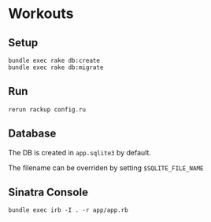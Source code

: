 # Workouts

## Setup

```shell
bundle exec rake db:create
bundle exec rake db:migrate
```

## Run

```shell
rerun rackup config.ru
```

## Database

The DB is created in `app.sqlite3` by default.

The filename can be overriden by setting `$SQLITE_FILE_NAME`

## Sinatra Console

```shell
bundle exec irb -I . -r app/app.rb
```
